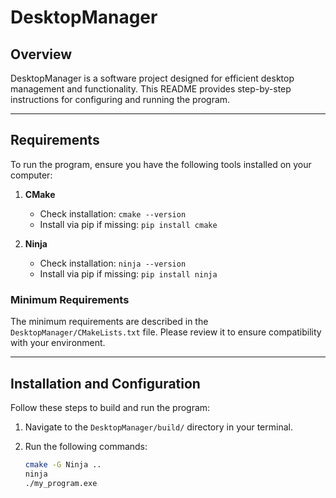 # DesktopManager

## Overview
DesktopManager is a software project designed for efficient desktop management and functionality. This README provides step-by-step instructions for configuring and running the program.

---

## Requirements
To run the program, ensure you have the following tools installed on your computer:

1. **CMake**
   - Check installation: `cmake --version`
   - Install via pip if missing: `pip install cmake`

2. **Ninja**
   - Check installation: `ninja --version`
   - Install via pip if missing: `pip install ninja`

### Minimum Requirements
The minimum requirements are described in the `DesktopManager/CMakeLists.txt` file. Please review it to ensure compatibility with your environment.

---

## Installation and Configuration
Follow these steps to build and run the program:

1. Navigate to the `DesktopManager/build/` directory in your terminal.

2. Run the following commands:

   ```bash
   cmake -G Ninja ..
   ninja
   ./my_program.exe
